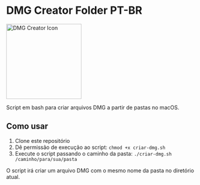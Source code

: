 # DMG Creator Folder PT-BR

<img src="https://github.com/user-attachments/assets/03f8fa84-6d56-453d-b5dd-4c8adea01644" width="200" alt="DMG Creator Icon">

Script em bash para criar arquivos DMG a partir de pastas no macOS.

## Como usar

1. Clone este repositório
2. Dê permissão de execução ao script: `chmod +x criar-dmg.sh`
3. Execute o script passando o caminho da pasta: `./criar-dmg.sh /caminho/para/sua/pasta`

O script irá criar um arquivo DMG com o mesmo nome da pasta no diretório atual.